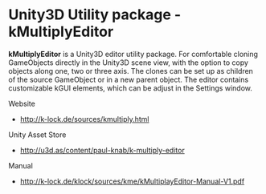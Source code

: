 # Unity3D Utility package - kMultiplyEditor

**kMultiplyEditor** is a Unity3D editor utility package.
For comfortable cloning GameObjects directly in the
Unity3D scene view, with the option to copy objects
along one, two or three axis. The clones can be set up as
children of the source GameObject or in a new parent object.
The editor contains customizable kGUI elements, which
can be adjust in the Settings window.

Website
 
 * http://k-lock.de/sources/kmultiply.html
 
Unity Asset Store
 
 * http://u3d.as/content/paul-knab/k-multiply-editor

Manual

  * http://k-lock.de/klock/sources/kme/kMultiplayEditor-Manual-V1.pdf
